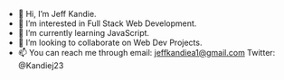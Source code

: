 - 👋 Hi, I’m Jeff Kandie.
- 👀 I’m interested in Full Stack Web Development.
- 🌱 I’m currently learning JavaScript.
- 💞️ I’m looking to collaborate on Web Dev Projects.
- 📫 You can reach me through email: jeffkandiea1@gmail.com Twitter: @Kandiej23

<!---
Jeff-Kandie is a ✨ special ✨ repository because its `README.md` (this file) appears on your GitHub profile.
You can click the Preview link to take a look at your changes.
--->
